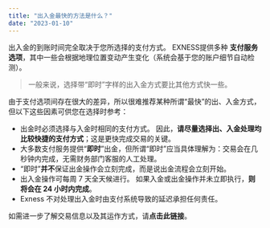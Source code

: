 ```yaml
---
title: "出入金最快的方法是什么？"
date: "2023-01-10"
---
```


出入金的到账时间完全取决于您所选择的支付方式。 EXNESS提供多种 **支付服务选项**，其中一些会根据地理位置变动产生变化（系统会基于您的账户细节自动检测）。

> 一般来说，选择带“即时”字样的出入金方式要比其他方式快一些。

由于支付选项间存在很大的差异，所以很难推荐某种所谓“最快”的出、入金方式，但以下这些因素可供您在选择时参考：

- 出金时必须选择与入金时相同的支付方式。 因此，**请尽量选择出、入金处理均比较快捷的支付方式**；这是更快完成交易的关键。
- 大多数支付服务提供“**即时**”出金，但所谓“即时”应当具体理解为：交易会在几秒钟内完成，无需财务部门客服的人工处理。
- “即时”**并不**保证出金操作会立刻完成，而是说出金流程会立刻开始。
- 出入金操作可每周 7 天全天候进行。 如果入金或出金操作并未立即执行，**则将会在 24 小时内完成**。
- Exness 不对处理出入金时由支付系统导致的延迟承担任何责任。

如需进一步了解交易信息以及其运作方式，请**点击此链接**。
